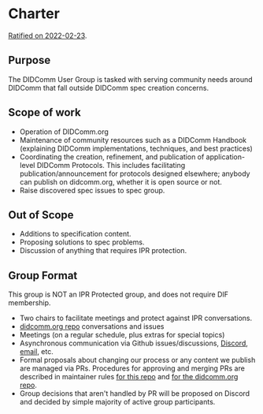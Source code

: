 # Charter
[Ratified on 2022-02-23](meetings/2022-02-23.md#proposal-a).

## Purpose

The DIDComm User Group is tasked with serving community needs around DIDComm that fall outside DIDComm spec creation concerns.

## Scope of work

- Operation of DIDComm.org
- Maintenance of community resources such as a DIDComm Handbook (explaining DIDComm implementations, techniques, and best practices)
- Coordinating the creation, refinement, and publication of application-level DIDComm Protocols. This includes facilitating publication/announcement for protocols designed elsewhere; anybody can publish on didcomm.org, whether it is open source or not.
- Raise discovered spec issues to spec group.

## Out of Scope

- Additions to specification content.
- Proposing solutions to spec problems.
- Discussion of anything that requires IPR protection.

## Group Format

This group is NOT an IPR Protected group, and does not require DIF membership.

- Two chairs to facilitate meetings and protect against IPR conversations.
- [didcomm.org repo](https://github.com/decentralized-identitiy/didcomm.org) conversations and issues
- Meetings (on a regular schedule, plus extras for special topics)
- Asynchronous communication via Github issues/discussions, [Discord](https://discord.gg/eNN4Wns6Jb), [email](https://lists.identity.foundation/g/didcomm-usergroup), etc.
- Formal proposals about changing our process or any content we publish are managed via PRs. Procedures for approving and merging PRs are described in maintainer rules [for this repo](maintainer-guide.md) and [for the didcomm.org repo](https://github.com/decentralized-identity/didcomm.org/blob/main/docs/maintainer-guide.md).
- Group decisions that aren't handled by PR will be proposed on Discord and decided by simple majority of active group participants. 